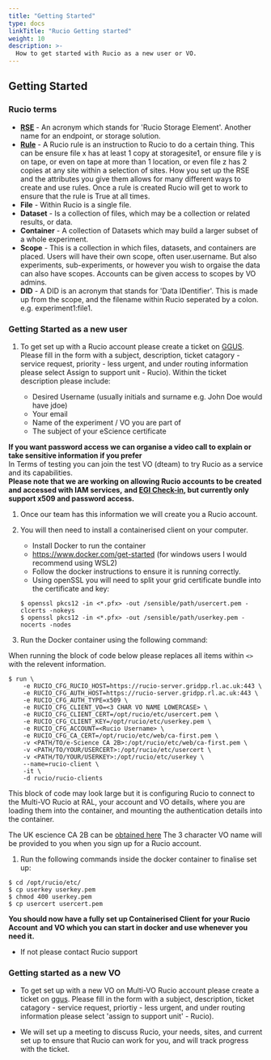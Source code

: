 ```yaml
---
title: "Getting Started"
type: docs
linkTitle: "Rucio Getting started"
weight: 10
description: >-
  How to get started with Rucio as a new user or VO.
---
```


## Getting Started

### Rucio terms

- [**RSE**](https://rucio.readthedocs.io/en/latest/overview_Rucio_Storage_Element.html) -
  An acronym which stands for 'Rucio Storage Element'. Another name for an
  endpoint, or storage solution.
- [**Rule**](https://rucio.readthedocs.io/en/latest/replication_rules_examples.html) -
  A Rucio rule is an instruction to Rucio to do a certain thing. This can be
  ensure file x has at least 1 copy at storagesite1, or ensure file y is on
  tape, or even on tape at more than 1 location, or even file z has 2 copies at
  any site within a selection of sites. How you set up the RSE and the
  attributes you give them allows for many different ways to create and use
  rules. Once a rule is created Rucio will get to work to ensure that the rule
  is True at all times.
- **File** - Within Rucio is a single file.
- **Dataset** - Is a collection of files, which may be a collection or related
  results, or data.
- **Container** - A collection of Datasets which may build a larger subset of a
  whole experiment.
- **Scope** - This is a collection in which files, datasets, and containers are
  placed. Users will have their own scope, often user.username. But also
  experiments, sub-experiments, or however you wish to orgaise the data can also
  have scopes. Accounts can be given access to scopes by VO admins.
- **DID** - A DID is an acronym that stands for 'Data IDentifier'. This is made
  up from the scope, and the filename within Rucio seperated by a colon. e.g.
  experiment1:file1.

### Getting Started as a new user

1.  To get set up with a Rucio account please create a ticket on
    [GGUS](https://ggus.eu/?mode=ticket_submit). Please fill in the form with a
    subject, description, ticket catagory - service request, priority - less
    urgent, and under routing information please select Assign to support unit -
    Rucio). Within the ticket description please include:

    - Desired Username (usually initials and surname e.g. John Doe would have
      jdoe)
    - Your email
    - Name of the experiment / VO you are part of
    - The subject of your eScience certificate

**If you want password access we can organise a video call to explain or take
sensitive information if you prefer**  
In Terms of testing you can join the test VO (dteam) to try Rucio as a service
and its capabilities.  
**Please note that we are working on allowing Rucio accounts to be created and
accessed with IAM services,** **and
[EGI Check-in](https://docs.egi.eu/users/check-in/), but currently only support
x509 and password access.**

1. Once our team has this information we will create you a Rucio account.

1. You will then need to install a containerised client on your computer.

   - Install Docker to run the container
   - <https://www.docker.com/get-started> (for windows users I would recommend
     using WSL2)
   - Follow the docker instructions to ensure it is running correctly.
   - Using openSSL you will need to split your grid certificate bundle into the
     certificate and key:

   ```shell
   $ openssl pkcs12 -in <*.pfx> -out /sensible/path/usercert.pem -clcerts -nokeys
   $ openssl pkcs12 -in <*.pfx> -out /sensible/path/userkey.pem -nocerts -nodes
   ```

1. Run the Docker container using the following command:

When running the block of code below please replaces all items within `<>` with
the relevent information.

```shell
$ run \
    -e RUCIO_CFG_RUCIO_HOST=https://rucio-server.gridpp.rl.ac.uk:443 \
    -e RUCIO_CFG_AUTH_HOST=https://rucio-server.gridpp.rl.ac.uk:443 \
    -e RUCIO_CFG_AUTH_TYPE=x509 \
    -e RUCIO_CFG_CLIENT_VO=<3 CHAR VO NAME LOWERCASE> \
    -e RUCIO_CFG_CLIENT_CERT=/opt/rucio/etc/usercert.pem \
    -e RUCIO_CFG_CLIENT_KEY=/opt/rucio/etc/userkey.pem \
    -e RUCIO_CFG_ACCOUNT=<Rucio Username> \
    -e RUCIO_CFG_CA_CERT=/opt/rucio/etc/web/ca-first.pem \
    -v <PATH/TO/e-Science CA 2B>:/opt/rucio/etc/web/ca-first.pem \
    -v <PATH/TO/YOUR/USERCERT>:/opt/rucio/etc/usercert \
    -v <PATH/TO/YOUR/USERKEY>:/opt/rucio/etc/userkey \
    --name=rucio-client \
    -it \
    -d rucio/rucio-clients
```

This block of code may look large but it is configuring Rucio to connect to the
Multi-VO Rucio at RAL, your account and VO details, where you are loading them
into the container, and mounting the authentication details into the container.

The UK escience CA 2B can be [obtained here](https://ca.grid-support.ac.uk/) The
3 character VO name will be provided to you when you sign up for a Rucio
account.

1. Run the following commands inside the docker container to finalise set up:

```shell
$ cd /opt/rucio/etc/
$ cp userkey userkey.pem
$ chmod 400 userkey.pem
$ cp usercert usercert.pem
```

**You should now have a fully set up Containerised Client for your Rucio
Account** **and VO which you can start in docker and use whenever you need it.**

- If not please contact Rucio support

### Getting started as a new VO

- To get set up with a new VO on Multi-VO Rucio account please create a ticket
  on [ggus](https://ggus.eu/?mode=ticket_submit). Please fill in the form with a
  subject, description, ticket catagory - service request, priortiy - less
  urgent, and under routing information please select 'assign to support unit' -
  Rucio).

- We will set up a meeting to discuss Rucio, your needs, sites, and current set
  up to ensure that Rucio can work for you, and will track progress with the
  ticket.
